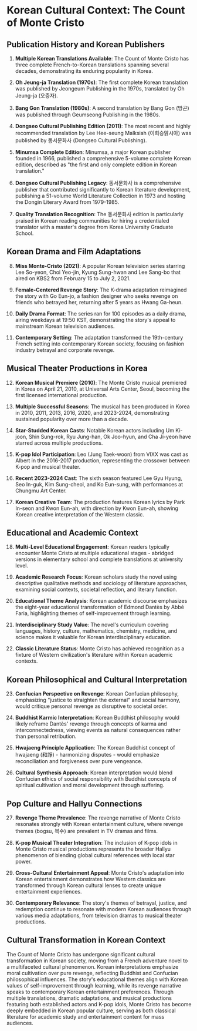 # Korean Cultural Context: The Count of Monte Cristo

## Publication History and Korean Publishers

1. **Multiple Korean Translations Available**: The Count of Monte Cristo has three complete French-to-Korean translations spanning several decades, demonstrating its enduring popularity in Korea.

2. **Oh Jeung-ja Translation (1970s)**: The first complete Korean translation was published by Jeongeum Publishing in the 1970s, translated by Oh Jeung-ja (오증자).

3. **Bang Gon Translation (1980s)**: A second translation by Bang Gon (방곤) was published through Geumseong Publishing in the 1980s.

4. **Dongseo Cultural Publishing Edition (2011)**: The most recent and highly recommended translation by Lee Hee-seung Malksiah (이희승맑시아) was published by 동서문화사 (Dongseo Cultural Publishing).

5. **Minumsa Complete Edition**: Minumsa, a major Korean publisher founded in 1966, published a comprehensive 5-volume complete Korean edition, described as "the first and only complete edition in Korean translation."

6. **Dongseo Cultural Publishing Legacy**: 동서문화사 is a comprehensive publisher that contributed significantly to Korean literature development, publishing a 51-volume World Literature Collection in 1973 and hosting the Dongin Literary Award from 1979-1985.

7. **Quality Translation Recognition**: The 동서문화사 edition is particularly praised in Korean reading communities for hiring a credentialed translator with a master's degree from Korea University Graduate School.

## Korean Drama and Film Adaptations

8. **Miss Monte-Cristo (2021)**: A popular Korean television series starring Lee So-yeon, Choi Yeo-jin, Kyung Sung-hwan and Lee Sang-bo that aired on KBS2 from February 15 to July 2, 2021.

9. **Female-Centered Revenge Story**: The K-drama adaptation reimagined the story with Go Eun-jo, a fashion designer who seeks revenge on friends who betrayed her, returning after 5 years as Hwang Ga-heun.

10. **Daily Drama Format**: The series ran for 100 episodes as a daily drama, airing weekdays at 19:50 KST, demonstrating the story's appeal to mainstream Korean television audiences.

11. **Contemporary Setting**: The adaptation transformed the 19th-century French setting into contemporary Korean society, focusing on fashion industry betrayal and corporate revenge.

## Musical Theater Productions in Korea

12. **Korean Musical Premiere (2010)**: The Monte Cristo musical premiered in Korea on April 21, 2010, at Universal Arts Center, Seoul, becoming the first licensed international production.

13. **Multiple Successful Seasons**: The musical has been produced in Korea in 2010, 2011, 2013, 2016, 2020, and 2023-2024, demonstrating sustained popularity over more than a decade.

14. **Star-Studded Korean Casts**: Notable Korean actors including Um Ki-joon, Shin Sung-rok, Ryu Jung-han, Ok Joo-hyun, and Cha Ji-yeon have starred across multiple productions.

15. **K-pop Idol Participation**: Leo (Jung Taek-woon) from VIXX was cast as Albert in the 2016-2017 production, representing the crossover between K-pop and musical theater.

16. **Recent 2023-2024 Cast**: The sixth season featured Lee Gyu Hyung, Seo In-guk, Kim Sung-cheol, and Ko Eun-sung, with performances at Chungmu Art Center.

17. **Korean Creative Team**: The production features Korean lyrics by Park In-seon and Kwon Eun-ah, with direction by Kwon Eun-ah, showing Korean creative interpretation of the Western classic.

## Educational and Academic Context

18. **Multi-Level Educational Engagement**: Korean readers typically encounter Monte Cristo at multiple educational stages - abridged versions in elementary school and complete translations at university level.

19. **Academic Research Focus**: Korean scholars study the novel using descriptive qualitative methods and sociology of literature approaches, examining social contexts, societal reflection, and literary function.

20. **Educational Theme Analysis**: Korean academic discourse emphasizes the eight-year educational transformation of Edmond Dantès by Abbé Faria, highlighting themes of self-improvement through learning.

21. **Interdisciplinary Study Value**: The novel's curriculum covering languages, history, culture, mathematics, chemistry, medicine, and science makes it valuable for Korean interdisciplinary education.

22. **Classic Literature Status**: Monte Cristo has achieved recognition as a fixture of Western civilization's literature within Korean academic contexts.

## Korean Philosophical and Cultural Interpretation

23. **Confucian Perspective on Revenge**: Korean Confucian philosophy, emphasizing "justice to straighten the external" and social harmony, would critique personal revenge as disruptive to societal order.

24. **Buddhist Karmic Interpretation**: Korean Buddhist philosophy would likely reframe Dantès' revenge through concepts of karma and interconnectedness, viewing events as natural consequences rather than personal retribution.

25. **Hwajaeng Principle Application**: The Korean Buddhist concept of hwajaeng (和諍) - harmonizing disputes - would emphasize reconciliation and forgiveness over pure vengeance.

26. **Cultural Synthesis Approach**: Korean interpretation would blend Confucian ethics of social responsibility with Buddhist concepts of spiritual cultivation and moral development through suffering.

## Pop Culture and Hallyu Connections

27. **Revenge Theme Prevalence**: The revenge narrative of Monte Cristo resonates strongly with Korean entertainment culture, where revenge themes (bogsu, 복수) are prevalent in TV dramas and films.

28. **K-pop Musical Theater Integration**: The inclusion of K-pop idols in Monte Cristo musical productions represents the broader Hallyu phenomenon of blending global cultural references with local star power.

29. **Cross-Cultural Entertainment Appeal**: Monte Cristo's adaptation into Korean entertainment demonstrates how Western classics are transformed through Korean cultural lenses to create unique entertainment experiences.

30. **Contemporary Relevance**: The story's themes of betrayal, justice, and redemption continue to resonate with modern Korean audiences through various media adaptations, from television dramas to musical theater productions.

## Cultural Transformation in Korean Context

The Count of Monte Cristo has undergone significant cultural transformation in Korean society, moving from a French adventure novel to a multifaceted cultural phenomenon. Korean interpretations emphasize moral cultivation over pure revenge, reflecting Buddhist and Confucian philosophical influences. The story's educational themes align with Korean values of self-improvement through learning, while its revenge narrative speaks to contemporary Korean entertainment preferences. Through multiple translations, dramatic adaptations, and musical productions featuring both established actors and K-pop idols, Monte Cristo has become deeply embedded in Korean popular culture, serving as both classical literature for academic study and entertainment content for mass audiences.